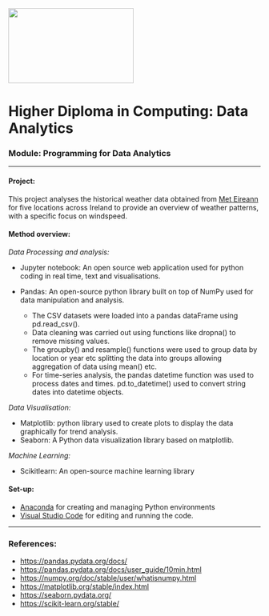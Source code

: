 
<img src="https://mjconroy.com/wp-content/uploads/2023/04/ATU-Logo.png" width="250" height="150">



# **Higher Diploma in Computing: Data Analytics**

### **Module: Programming for Data Analytics**
***

#### **Project:**

This project analyses the historical weather data obtained from  [Met Eireann](https://www.met.ie/climate/available-data/historical-data) for five locations across Ireland to provide an overview of weather patterns, with a specific focus on windspeed.  

#### **Method overview:**

*Data Processing and analysis:*

-   Jupyter notebook: An open source web application used for python coding in real time, text and visualisations. 

-   Pandas: An open-source python library built on top of NumPy used for data manipulation and analysis. 
    -    The CSV datasets were loaded into a pandas dataFrame using pd.read_csv(). 
    -   Data cleaning was carried out using functions like dropna() to remove missing values. 
    -   The  groupby() and resample() functions were used to group data by location or year etc splitting the data into groups allowing aggregation of data using mean() etc.
    -    For time-series analysis, the pandas datetime function was used to process dates and times. pd.to_datetime() used to convert string dates into datetime objects.

*Data Visualisation:*
   -    Matplotlib: python library used to create plots to display the data graphically for trend analysis. 
   -    Seaborn: A Python data visualization library based on matplotlib. 
   
*Machine Learning:*

-   Scikitlearn: An open-source machine learning library


#### Set-up: 

- [Anaconda](https://www.anaconda.com/download) for creating and managing Python environments
- [Visual Studio Code](https://code.visualstudio.com/download) for editing and running the code.

***

### References:

-   https://pandas.pydata.org/docs/
-   https://pandas.pydata.org/docs/user_guide/10min.html
-   https://numpy.org/doc/stable/user/whatisnumpy.html
-   https://matplotlib.org/stable/index.html
-   https://seaborn.pydata.org/
-   https://scikit-learn.org/stable/